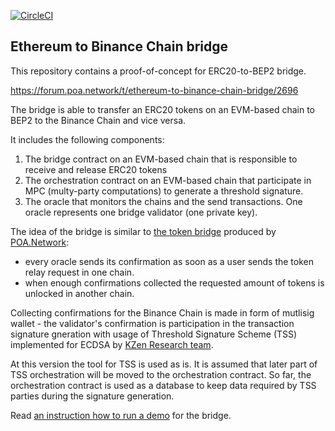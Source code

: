 [![CircleCI](https://circleci.com/gh/k1rill-fedoseev/eth-to-bnc-bridge/tree/dev.svg?style=svg)](https://circleci.com/gh/k1rill-fedoseev/eth-to-bnc-bridge/tree/dev)

## Ethereum to Binance Chain bridge

This repository contains a proof-of-concept for ERC20-to-BEP2 bridge.

https://forum.poa.network/t/ethereum-to-binance-chain-bridge/2696

The bridge is able to transfer an ERC20 tokens on an EVM-based chain to BEP2 to the Binance Chain and vice versa.

It includes the following components:
1. The bridge contract on an EVM-based chain that is responsible to receive and release ERC20 tokens 
2. The orchestration contract on an EVM-based chain that participate in MPC (multy-party computations) to generate a threshold signature.
3. The oracle that monitors the chains and the send transactions. One oracle represents one bridge validator (one private key).

The idea of the bridge is similar to [the token bridge](https://github.com/poanetwork/tokenbridge) produced by [POA.Network](https://poa.network/):
- every oracle sends its confirmation as soon as a user sends the token relay request in one chain.
- when enough confirmations collected the requested amount of tokens is unlocked in another chain.

Collecting confirmations for the Binance Chain is made in form of mutlisig wallet - the validator's confirmation is participation in the transaction signature gneration with usage of Threshold Signature Scheme (TSS) implemented for ECDSA by [KZen Research team](https://github.com/KZen-networks/multi-party-ecdsa).

At this version the tool for TSS is used as is. It is assumed that later part of TSS orchestration will be moved to the orchestration contract. So far, the orchestration contract is used as a database to keep data required by TSS parties during the signature generation.

Read [an instruction how to run a demo](DEMO.md) for the bridge.